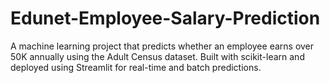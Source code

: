 # Edunet-Employee-Salary-Prediction
A machine learning project that predicts whether an employee earns over 50K annually using the Adult Census dataset. Built with scikit-learn and deployed using Streamlit for real-time and batch predictions.
